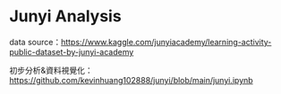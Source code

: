 # Junyi Analysis

data source：https://www.kaggle.com/junyiacademy/learning-activity-public-dataset-by-junyi-academy

初步分析&資料視覺化：https://github.com/kevinhuang102888/junyi/blob/main/junyi.ipynb